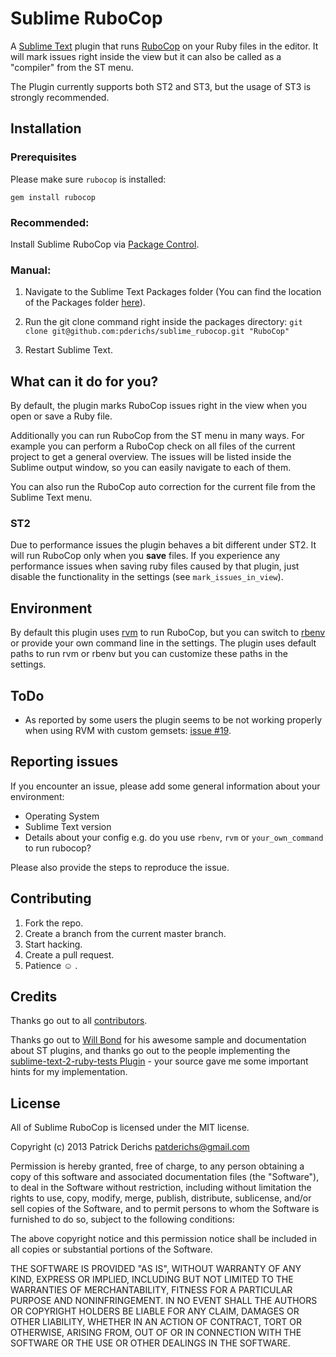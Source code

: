# Sublime RuboCop

A [Sublime Text](http://www.sublimetext.com/) plugin that runs [RuboCop](https://github.com/bbatsov/rubocop) on your Ruby files in the editor. It will mark issues right inside the view but it can also be called as a "compiler" from the ST menu.

The Plugin currently supports both ST2 and ST3, but the usage of ST3 is strongly recommended.

## Installation

### Prerequisites

Please make sure `rubocop` is installed:

`gem install rubocop`

### Recommended:

Install Sublime RuboCop via [Package Control](http://wbond.net/sublime_packages/package_control).

### Manual:

1. Navigate to the Sublime Text Packages folder (You can find the location of the Packages folder [here](http://docs.sublimetext.info/en/latest/basic_concepts.html#the-data-directory)).

2. Run the git clone command right inside the packages directory: `git clone git@github.com:pderichs/sublime_rubocop.git "RuboCop"`

3. Restart Sublime Text.

## What can it do for you?

By default, the plugin marks RuboCop issues right in the view when you open or save a Ruby file.

Additionally you can run RuboCop from the ST menu in many ways. For example you can perform a RuboCop check on all files of the current project to get a general overview. The issues will be listed inside the Sublime output window, so you can easily navigate to each of them.

You can also run the RuboCop auto correction for the current file from the Sublime Text menu.

### ST2

Due to performance issues the plugin behaves a bit different under ST2. It will run RuboCop only when you **save** files. If you experience any performance issues when saving ruby files caused by that plugin, just disable the functionality in the settings (see ```mark_issues_in_view```).

## Environment

By default this plugin uses [rvm](https://rvm.io/) to run RuboCop, but you can switch to [rbenv](https://github.com/sstephenson/rbenv) or provide your own command line in the settings. The plugin uses default paths to run rvm or rbenv but you can customize these paths in the settings.

## ToDo

* As reported by some users the plugin seems to be not working properly when using RVM with custom gemsets: [issue #19](https://github.com/pderichs/sublime_rubocop/issues/19).

## Reporting issues

If you encounter an issue, please add some general information about your environment:

* Operating System
* Sublime Text version
* Details about your config e.g. do you use `rbenv`, `rvm` or `your_own_command` to run rubocop?

Please also provide the steps to reproduce the issue.

## Contributing

1. Fork the repo.
2. Create a branch from the current master branch.
3. Start hacking.
4. Create a pull request.
5. Patience :relaxed: .

## Credits

Thanks go out to all [contributors](https://github.com/pderichs/sublime_rubocop/graphs/contributors).

Thanks go out to [Will Bond](https://github.com/wbond) for his awesome sample and documentation about ST plugins, and thanks go out to the people implementing the [sublime-text-2-ruby-tests Plugin](https://github.com/maltize/sublime-text-2-ruby-tests) - your source gave me some important hints for my implementation.

## License

All of Sublime RuboCop is licensed under the MIT license.

  Copyright (c) 2013 Patrick Derichs <patderichs@gmail.com>

  Permission is hereby granted, free of charge, to any person obtaining a copy
  of this software and associated documentation files (the "Software"), to deal
  in the Software without restriction, including without limitation the rights
  to use, copy, modify, merge, publish, distribute, sublicense, and/or sell
  copies of the Software, and to permit persons to whom the Software is
  furnished to do so, subject to the following conditions:

  The above copyright notice and this permission notice shall be included in
  all copies or substantial portions of the Software.

  THE SOFTWARE IS PROVIDED "AS IS", WITHOUT WARRANTY OF ANY KIND, EXPRESS OR
  IMPLIED, INCLUDING BUT NOT LIMITED TO THE WARRANTIES OF MERCHANTABILITY,
  FITNESS FOR A PARTICULAR PURPOSE AND NONINFRINGEMENT. IN NO EVENT SHALL THE
  AUTHORS OR COPYRIGHT HOLDERS BE LIABLE FOR ANY CLAIM, DAMAGES OR OTHER
  LIABILITY, WHETHER IN AN ACTION OF CONTRACT, TORT OR OTHERWISE, ARISING FROM,
  OUT OF OR IN CONNECTION WITH THE SOFTWARE OR THE USE OR OTHER DEALINGS IN
  THE SOFTWARE.
